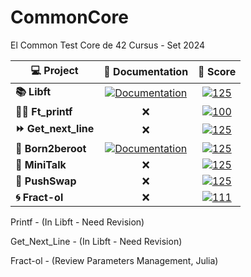 # CommonCore
El Common Test Core de 42 Cursus - Set 2024
	
| 💻 Project | 📝 Documentation | 💯 Score |
|------|:-------:|:------------------:|
| **📚 Libft** | [![Documentation](https://img.shields.io/badge/Documentation-0077B5)](https://github.com/yoliveir/42Cursus/tree/CommonCore/MileStone_1/Libft/#readme) | [![125](https://img.shields.io/badge/125-2ea44f)]() |
| **✍🏼 Ft_printf** | ❌ | [![100](https://img.shields.io/badge/100-2ea44f)]() |
| **⏩ Get_next_line** | ❌ | [![125](https://img.shields.io/badge/125-2ea44f)]() |
| **🤖 Born2beroot** | [![Documentation](https://img.shields.io/badge/Documentation-0077B5)](https://github.com/MiMendiola/Born2BeRoot#readme) | [![125](https://img.shields.io/badge/125-2ea44f)]() |
| **📡 MiniTalk** | ❌ | [![125](https://img.shields.io/badge/125-2ea44f)]() |
| **🔀 PushSwap** | ❌ | [![125](https://img.shields.io/badge/125-2ea44f)]() |
| **🌀 Fract-ol** | ❌ | [![111](https://img.shields.io/badge/111-2ea44f)]() |

Printf - (In Libft - Need Revision)

Get_Next_Line - (In Libft - Need Revision)

Fract-ol - (Review Parameters Management, Julia)
